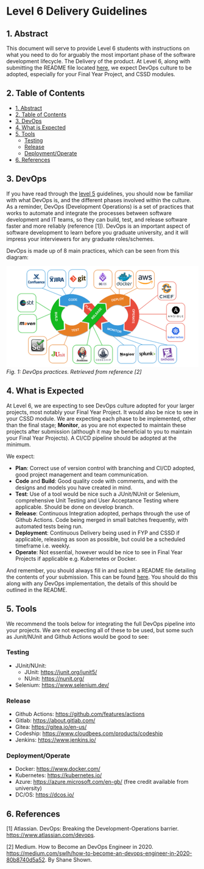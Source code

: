 # Level 6 Delivery Guidelines <!-- omit in toc -->

## 1. Abstract

This document will serve to provide Level 6 students with instructions on what you need to do for arguably the most important phase of the software development lifecycle. The Delivery of the product. At Level 6, along with submitting the README file located [here](../L6-README-Template.md), we expect DevOps culture to be adopted, especially for your Final Year Project, and CSSD modules.  

## 2. Table of Contents

- [1. Abstract](#1-abstract)
- [2. Table of Contents](#2-table-of-contents)
- [3. DevOps](#3-devops)
- [4. What is Expected](#4-what-is-expected)
- [5. Tools](#5-tools)
  - [Testing](#testing)
  - [Release](#release)
  - [Deployment/Operate](#deploymentoperate)
- [6. References](#6-references)

## 3. DevOps

If you have read through the [level 5](../level-5/level-5-delivery-guidelines.md) guidelines, you should now be familiar with what DevOps is, and the different phases involved within the culture.
As a reminder, DevOps (Development Operations) is a set of practices that works to automate and integrate the processes between software development and IT teams, so they can build, test, and release software faster and more reliably (reference [1]).
DevOps is an important aspect of software development to learn before you graduate university, and it will impress your interviewers for any graduate roles/schemes.

DevOps is made up of 8 main practices, which can be seen from this diagram:

![DevOps diagram](../images/devops-diagram.png)
*Fig. 1: DevOps practices. Retrieved from reference [2]*

## 4. What is Expected

At Level 6, we are expecting to see DevOps culture adopted for your larger projects, most notably your Final Year Project. It would also be nice to see in your CSSD module. We are expecting each phase to be implemented, other than the final stage; **Monitor**, as you are not expected to maintain these projects after submission (although it may be beneficial to you to maintain your Final Year Projects). A CI/CD pipeline should be adopted at the minimum.

We expect:

- **Plan**: Correct use of version control with branching and CI/CD adopted, good project management and team communication.
- **Code** and **Build**: Good quality code with comments, and with the designs and models you have created in mind.
- **Test**: Use of a tool would be nice such a JUnit/NUnit or Selenium, comprehensive Unit Testing and User Acceptance Testing where applicable. Should be done on develop branch.
- **Release**: Continuous Integration adopted, perhaps through the use of Github Actions. Code being merged in small batches frequently, with automated tests being run.
- **Deployment**: Continuous Delivery being used in FYP and CSSD if applicable, releasing as soon as possible, but could be a scheduled timeframe i.e. weekly.
- **Operate**: Not essential, however would be nice to see in Final Year Projects if applicable e.g. Kubernetes or Docker.

And remember, you should always fill in and submit a README file detailing the contents of your submission. This can be found [here](../L6-README-Template.md). You should do this along with any DevOps implementation, the details of this should be outlined in the README.

## 5. Tools

We recommend the tools below for integrating the full DevOps pipeline into your projects. We are not expecting all of these to be used, but some such as Junit/NUnit and Github Actions would be good to see:

### Testing

- JUnit/NUnit:
  - JUnit: <https://junit.org/junit5/>
  - NUnit: <https://nunit.org/>
- Selenium: <https://www.selenium.dev/>

### Release

- Github Actions: <https://github.com/features/actions>
- Gitlab: <https://about.gitlab.com/>
- Gitea: <https://gitea.io/en-us/>
- Codeship: <https://www.cloudbees.com/products/codeship>
- Jenkins: <https://www.jenkins.io/>

### Deployment/Operate

- Docker: <https://www.docker.com/>
- Kubernetes: <https://kubernetes.io/>
- Azure: <https://azure.microsoft.com/en-gb/> (free credit available from university)
- DC/OS: <https://dcos.io/>

## 6. References

[1] Atlassian. DevOps: Breaking the Development-Operations barrier. <https://www.atlassian.com/devops>.

[2] Medium. How to Become an DevOps Engineer in 2020. <https://medium.com/swlh/how-to-become-an-devops-engineer-in-2020-80b8740d5a52>. By Shane Shown.
